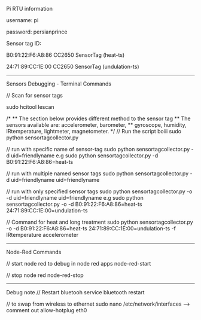 Pi RTU information

username: pi

password: persianprince

Sensor tag ID: 

B0:91:22:F6:A8:86 CC2650 SensorTag (heat-ts)

24:71:89:CC:1E:00 CC2650 SensorTag (undulation-ts) 


---------------------------
Sensors Debugging - Terminal Commands

// Scan for sensor tags

sudo hcitool lescan

/* 
** The section below provides different method to the sensor tag 
** The sensors available are: accelerometer, barometer, 
** gyroscope, humidity, IRtemperature, lightmeter, magnetometer. 
*/
// Run the script boiii
sudo python sensortagcollector.py

// run with specific name of sensor-tag
sudo python sensortagcollector.py -d uid=friendlyname
e.g sudo python sensortagcollector.py -d B0:91:22:F6:A8:86=heat-ts

// run with multiple named sensor tags
sudo python sensortagcollector.py -d uid=friendlyname uid=friendlyname

// run with only specified sensor tags
sudo python sensortagcollector.py -o -d uid=friendlyname uid=friendlyname
e.g sudo python sensortagcollector.py -o -d B0:91:22:F6:A8:86=heat-ts 24:71:89:CC:1E:00=undulation-ts
  
// Command for heat and long treatment
sudo python sensortagcollector.py -o -d B0:91:22:F6:A8:86=heat-ts 24:71:89:CC:1E:00=undulation-ts -f IRtemperature accelerometer

---------------------------
Node-Red Commands

// start node red to debug in node red apps
node-red-start

// stop node red
node-red-stop

------------------------
Debug note
// Restart bluetooh
service bluetooth restart

// to swap from wireless to ethernet
sudo nano /etc/network/interfaces
--> comment out allow-hotplug eth0


